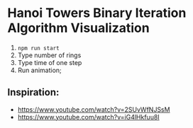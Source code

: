 # Hanoi Towers Binary Iteration Algorithm Visualization

1. `npm run start`
2. Type number of rings
3. Type time of one step
4. Run animation;

## Inspiration:
- https://www.youtube.com/watch?v=2SUvWfNJSsM
- https://www.youtube.com/watch?v=iG4lHkfuu8I